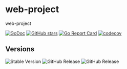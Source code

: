 # web-project
web-project


[![GoDoc](https://pkg.go.dev/badge/github.com/gouef/web-project.svg)](https://pkg.go.dev/github.com/gouef/web-project)
[![GitHub stars](https://img.shields.io/github/stars/gouef/web-project?style=social)](https://github.com/gouef/web-project/stargazers)
[![Go Report Card](https://goreportcard.com/badge/github.com/gouef/web-project)](https://goreportcard.com/report/github.com/gouef/web-project)
[![codecov](https://codecov.io/github/gouef/web-project/branch/main/graph/badge.svg?token=YUG8EMH6Q8)](https://codecov.io/github/gouef/web-project)

## Versions
![Stable Version](https://img.shields.io/github/v/release/gouef/web-project?label=Stable&labelColor=green)
![GitHub Release](https://img.shields.io/github/v/release/gouef/web-project?label=RC&include_prereleases&filter=*rc*&logoSize=diago)
![GitHub Release](https://img.shields.io/github/v/release/gouef/web-project?label=Beta&include_prereleases&filter=*beta*&logoSize=diago)
